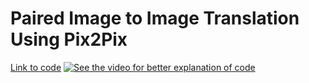 # Paired Image to Image Translation Using Pix2Pix

[Link to code](https://github.com/developershutt/Autoencoders/tree/main/1.%20Intro%20to%20Autoencoder)
[![See the video for better explanation of code](https://img.youtube.com/vi/eeeai1OrnDI/0.jpg)](https://www.youtube.com/watch?v=eeeai1OrnDI)